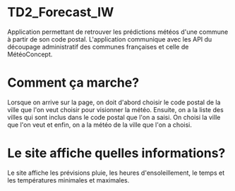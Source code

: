 # TD2_Forecast_IW

Application permettant de retrouver les prédictions météos d'une commune à partir de son code postal.
L'application communique avec les API du découpage administratif des communes françaises et celle de MétéoConcept.

# Comment ça marche?

Lorsque on arrive sur la page, on doit d'abord choisir le code postal de la ville que l'on veut choisir pour visionner la météo.
Ensuite, on a la liste des villes qui sont inclus dans le code postal que l'on a saisi. On choisi la ville que l'on veut et enfin,
on a la météo de la ville que l'on a choisi.

# Le site affiche quelles informations?

Le site affiche les prévisions pluie, les heures d'ensoleillement, le temps et les températures minimales et maximales.